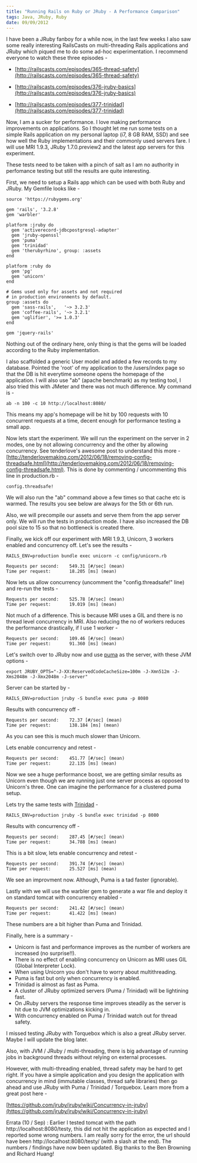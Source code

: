 ```yaml
--- 
title: "Running Rails on Ruby or JRuby - A Performance Comparison"
tags: Java, JRuby, Ruby
date: 09/09/2012
---
```


I have been a JRuby fanboy for a while now, in the last few weeks I also saw some really interesting RailsCasts on multi-threading Rails applications and JRuby which piqued me to do some ad-hoc experimentation. I recommend everyone to watch these three episodes -

- [http://railscasts.com/episodes/365-thread-safety](http://railscasts.com/episodes/365-thread-safety)

- [http://railscasts.com/episodes/376-jruby-basics](http://railscasts.com/episodes/376-jruby-basics)

- [http://railscasts.com/episodes/377-trinidad](http://railscasts.com/episodes/377-trinidad)

Now, I am a sucker for performance. I love making performance improvements on applications. So I thought let me run some tests on a simple Rails application on my personal laptop (i7, 8 GB RAM, SSD) and see how well the Ruby implementations and their commonly used servers fare. I will use MRI 1.9.3, JRuby 1.7.0.preview2 and the latest app servers for this experiment.

These tests need to be taken with a pinch of salt as I am no authority in perfomance testing but still the results are quite interesting.

First, we need to setup a Rails app which can be used with both Ruby and JRuby. My Gemfile looks like - 

    source 'https://rubygems.org'

    gem 'rails', '3.2.8'
    gem 'warbler'

    platform :jruby do
      gem 'activerecord-jdbcpostgresql-adapter'
      gem 'jruby-openssl'
      gem 'puma'
      gem 'trinidad'
      gem 'therubyrhino', group: :assets
    end

    platform :ruby do
      gem 'pg'
      gem 'unicorn'
    end

    # Gems used only for assets and not required
    # in production environments by default.
    group :assets do
      gem 'sass-rails',   '~> 3.2.3'
      gem 'coffee-rails', '~> 3.2.1'
      gem 'uglifier', '>= 1.0.3'
    end

    gem 'jquery-rails'

Nothing out of the ordinary here, only thing is that the gems will be loaded according to the Ruby implementation.

I also scaffolded a generic User model and added a few records to my database. Pointed the 'root' of my application to the /users/index page so that the DB is hit everytime someone opens the homepage of the application. I will also use "ab" (apache benchmark) as my testing tool, I also tried this with JMeter and there was not much difference. My command is -

    ab -n 100 -c 10 http://localhost:8080/

This means my app's homepage will be hit by 100 requests with 10 concurrent requests at a time, decent enough for performance testing a small app.

Now lets start the experiment. We will run the experiment on the server in 2 modes, one by not allowing concurrency and the other by allowing concurrency. See tenderlove's awesome post to understand this more - [http://tenderlovemaking.com/2012/06/18/removing-config-threadsafe.html](http://tenderlovemaking.com/2012/06/18/removing-config-threadsafe.html). This is done by commenting / uncommenting this line in production.rb -

    config.threadsafe!

We will also run the "ab" command above a few times so that cache etc is warmed. The results you see below are always for the 5th or 6th run.

Also, we will precompile our assets and serve them from the app server only. We will run the tests in production mode. I have also increased the DB pool size to 15 so that no bottleneck is created there.

Finally, we kick off our experiment with MRI 1.9.3, Unicorn, 3 workers enabled and concurrency off. Let's see the results - 

    RAILS_ENV=production bundle exec unicorn -c config/unicorn.rb

    Requests per second:    549.31 [#/sec] (mean)
    Time per request:       18.205 [ms] (mean)

Now lets us allow concurrency (uncomment the "config.threadsafe!" line) and re-run the tests -

    Requests per second:    525.78 [#/sec] (mean)
    Time per request:       19.019 [ms] (mean)

Not much of a difference. This is because MRI uses a GIL and there is no thread level concurrency in MRI. Also reducing the no of workers reduces the performance drastically, if I use 1 worker -

    Requests per second:    109.46 [#/sec] (mean)
    Time per request:       91.360 [ms] (mean)

Let's switch over to JRuby now and use [puma](http://puma.io) as the server, with these JVM options -

    export JRUBY_OPTS="-J-XX:ReservedCodeCacheSize=100m -J-Xmn512m -J-Xms2048m -J-Xmx2048m -J-server"

Server can be started by -

    RAILS_ENV=production jruby -S bundle exec puma -p 8080

Results with concurrency off - 

    Requests per second:    72.37 [#/sec] (mean)
    Time per request:       138.184 [ms] (mean)

As you can see this is much much slower than Unicorn.

Lets enable concurrency and retest -

    Requests per second:    451.77 [#/sec] (mean)
    Time per request:       22.135 [ms] (mean)

Now we see a huge performance boost, we are getting similar results as Unicorn even though we are running just one server process as opposed to Unicorn's three. One can imagine the performance for a clustered puma setup.

Lets try the same tests with [Trinidad](http://thinkincode.net/trinidad/) -

    RAILS_ENV=production jruby -S bundle exec trinidad -p 8080

Results with concurrency off -

    Requests per second:    287.45 [#/sec] (mean)
    Time per request:       34.788 [ms] (mean)

This is a bit slow, lets enable concurrency and retest -

    Requests per second:    391.74 [#/sec] (mean)
    Time per request:       25.527 [ms] (mean)

We see an improvment now. Although, Puma is a tad faster (ignorable).

Lastly with we will use the warbler gem to generate a war file and deploy it on standard tomcat with concurrency enabled -

    Requests per second:    241.42 [#/sec] (mean)
    Time per request:       41.422 [ms] (mean)

These numbers are a bit higher than Puma and Trinidad.

Finally, here is a summary -

- Unicorn is fast and performance improves as the number of workers are increased (no surprise!!). 
- There is no effect of enabling concurrency on Unicorn as MRI uses GIL (Global Interpreter Lock).
- When using Unicorn you don't have to worry about multithreading.
- Puma is fast but only when concurrency is enabled.
- Trinidad is almost as fast as Puma.
- A cluster of JRuby optimized servers (Puma / Trinidad) will be lightining fast.
- On JRuby servers the response time improves steadily as the server is hit due to JVM optimizations kicking in.
- With concurrency enabled on Puma / Trinidad watch out for thread safety.

I missed testing JRuby with Torquebox which is also a great JRuby server. Maybe I will update the blog later.

Also, with JVM / JRuby / multi-threading, there is big advantage of running jobs in background threads without relying on external processes.

However, with multi-threading enabled, thread safety may be hard to get right. If you have a simple application and you design the application with concurrency in mind (immutable classes, thread safe libraries) then go ahead and use JRuby with Puma / Trinidad / Torquebox. Learn more from a great post here - 

[https://github.com/jruby/jruby/wiki/Concurrency-in-jruby](https://github.com/jruby/jruby/wiki/Concurrency-in-jruby)

Errata (10 / Sep) : Earlier I tested tomcat with the path http://localhost:8080/testy, this did not hit the application as expected and I reported some wrong numbers. I am really sorry for the error, the url should have been http://localhost:8080/testy/ (with a slash at the end). The numbers / findings have now been updated. Big thanks to the Ben Browning and Richard Huang!

